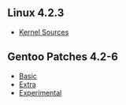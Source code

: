 
## Linux 4.2.3
* [Kernel Sources](http://www.kernel.org/pub/linux/kernel/v4.x/linux-4.2.tar.gz)

## Gentoo Patches 4.2-6

* [Basic](http://dev.gentoo.org/~mpagano/genpatches/tarballs/genpatches-4.2-6.base.tar.xz)
* [Extra](http://dev.gentoo.org/~mpagano/genpatches/tarballs/genpatches-4.2-6.extras.tar.xz)
* [Experimental](http://dev.gentoo.org/~mpagano/genpatches/tarballs/genpatches-4.2-6.experimental.tar.xz)
